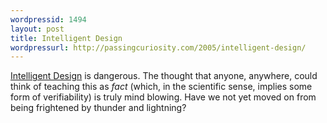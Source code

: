 ```yaml
---
wordpressid: 1494
layout: post
title: Intelligent Design
wordpressurl: http://passingcuriosity.com/2005/intelligent-design/
---
```

<a href="http://www.ncseweb.org/resources/articles/996_intelligent_design_not_accep_9_10_2002.asp">Intelligent Design</a> is dangerous. The thought that anyone, anywhere, could think of teaching this as <span style="font-style: italic;">fact</span> (which, in the scientific sense, implies some form of verifiability) is truly mind blowing. Have we not yet moved on from being frightened by thunder and lightning?
